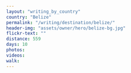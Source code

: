 ```yaml
---
layout: "writing_by_country"
country: "Belize"
permalink: "/writing/destination/belize/"
header-img: "assets/owner/hero/belize-bg.jpg"
flickr-text: ""
distance: 559
days: 10
photos:
videos:
walk:
---
```


